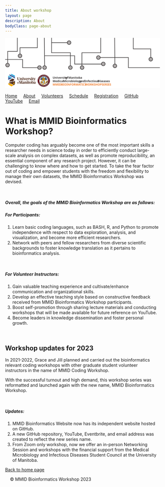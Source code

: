 ```yaml
---
title: About workshop
layout: page
description: About
bodyClass: page-about
---
```


![logo-MMID_Bioinformatics_Workshop](../images/logo-MMID_Bioinformatics_Workshop.svg)

[Home](https://mmid-bioinformatics-workshop.github.io/) &nbsp; &nbsp; [About](https://mmid-bioinformatics-workshop.github.io/docs/About.html) &nbsp; &nbsp; [Volunteers](https://mmid-bioinformatics-workshop.github.io/docs/2023-Volunteers.html) &nbsp; &nbsp; [Schedule](https://mmid-bioinformatics-workshop.github.io/docs/2023-workshop-details.html) &nbsp; &nbsp; [Registration](https://www.eventbrite.com/e/2023-mmid-bioinformatics-workshop-tickets-556600877207?utm-campaign=social&utm-content=attendeeshare&utm-medium=discovery&utm-term=listing&utm-source=cp&aff=escb) &nbsp; &nbsp; [GitHub](https://github.com/mmid-bioinformatics-workshop?tab=repositories) &nbsp; &nbsp; [YouTube](https://www.youtube.com/@mmidbioinformaticsworkshop) &nbsp; &nbsp; [Email](https://lists.umanitoba.ca/mailman3/lists/mmid-coding-workshop.lists.umanitoba.ca/)  


# What is MMID Bioinformatics Workshop?
Computer coding has arguably become one of the most important skills a researcher needs in science today in order to efficiently conduct large-scale analysis on complex datasets, as well as promote reproducibility, an essential component of any research project.  However, it can be challenging to know where and how to get started.  To take the fear factor out of coding and empower students with the freedom and flexibility to manage their own datasets, the MMID Bioinformatics Workshop was devised.

&nbsp; 
##### Overall, the goals of the MMID Bioinformatics Workshop are as follows:

##### *For Participants:*
1. Learn basic coding languages, such as BASH, R, and Python to promote independence with respect to data exploration, analysis, and visualization, and become more efficient researchers.
&nbsp; 
2. Network with peers and fellow researchers from diverse scientific backgrounds to foster knowledge translation as it pertains to bioinformatics analysis.

&nbsp; 
##### *For Volunteer Instructors:*
1. Gain valuable teaching experience and cultivate/enhance communication and organizational skills.
&nbsp; 
2. Develop an effective teaching style based on constructive feedback received from MMID Bioinformatics Workshop participants.
&nbsp; 
3. Boost self-promotion through sharing lecture materials and conducting workshops that will be made available for future reference on YouTube.
&nbsp; 
4. Become leaders in knowledge dissemination and foster personal growth.


&nbsp; 

## Workshop updates for 2023
In 2021-2022, Grace and Jill planned and carried out the bioinformatics relevant coding workshops with other graduate student volunteer instructors in the name of MMID Coding Workshop.

With the successful turnout and high demand, this workshop series was reformatted and launched again with the new name, MMID Bioinformatics Workshop. 

&nbsp; 
##### Updates: 
1. MMID Bioinformatics Website now has its independent website hosted on GitHub.
&nbsp; 
2. A new GitHub repository, YouTube, Eventbrite, and email address was created to reflect the new series name.
&nbsp; 
3. From Zoom only workshop, now we offer an in-person Networking Session and workshops with the financial support from the Medical Microbiology and Infectious Diseases Student Council at the University of Manitoba.  


[Back to home page](../index.md)



&nbsp; 
&nbsp; 
© MMID Bioinformatics Workshop 2023